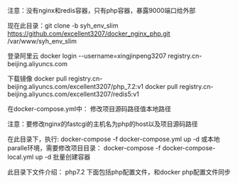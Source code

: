 注意：没有nginx和redis容器，只有php容器，暴露9000端口给外部

现在此目录：git clone -b syh_env_slim https://github.com/excellent3207/docker_nginx_php.git /var/www/syh_env_slim

登录阿里云
docker login --username=xingjinpeng3207 registry.cn-beijing.aliyuncs.com

下载镜像
docker pull registry.cn-beijing.aliyuncs.com/excellent3207/php_7.2:v1
docker pull registry.cn-beijing.aliyuncs.com/excellent3207/redis5:v1

在docker-compose.yml中：
修改项目源码路径值本地路径

注意：要修改nginx的fastcgi的主机名为php的host以及项目源码路径

在此目录下，执行:
docker-compose -f docker-compose.yml up -d
或本地paralle环境，需要修改项目目录：
docker-compose -f docker-compose-local.yml up -d
批量创建容器

此目录下文件介绍：
php7.2 下面包括php配置文件，和docker php配置文件同步
